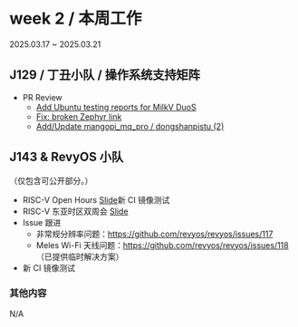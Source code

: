 # week 2 / 本周工作

2025.03.17 ~ 2025.03.21

## J129 / 丁丑小队 / 操作系统支持矩阵

- PR Review
    - [Add Ubuntu testing reports for MilkV DuoS](https://github.com/ruyisdk/support-matrix/pull/201)
    - [Fix: broken Zephyr link](https://github.com/ruyisdk/support-matrix/pull/202)
    - [Add/Update mangopi_mq_pro / dongshanpistu (2)](https://github.com/ruyisdk/support-matrix/pull/200)

## J143 & RevyOS 小队

（仅包含可公开部分。）

- RISC-V Open Hours [Slide](https://docs.google.com/presentation/d/1RK-SQyoH2kxuuYYkH1KMRhmLgyNMCvdNFDv4l5uTXZQ)新 CI 镜像测试
- RISC-V 东亚时区双周会 [Slide](https://docs.google.com/presentation/d/1OxshenCoHIg993UPomizsJ5QghhFRVz1P_i1bf1xiQ8/edit?usp=sharing)
- Issue 跟进
    - 非常规分辨率问题：https://github.com/revyos/revyos/issues/117
    - Meles Wi-Fi 天线问题：https://github.com/revyos/revyos/issues/118 （已提供临时解决方案）
- 新 CI 镜像测试

### 其他内容

N/A
